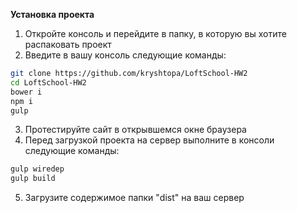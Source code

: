 **Установка проекта**

1. Откройте консоль и перейдите в папку, в которую вы хотите распаковать проект
2. Введите в вашу консоль следующие команды:

  ```sh
  git clone https://github.com/kryshtopa/LoftSchool-HW2
  cd LoftSchool-HW2
  bower i
  npm i
  gulp
  ```

3. Протестируйте сайт в открывшемся окне браузера
4. Перед загрузкой проекта на сервер выполните в консоли следующие команды:

```sh
gulp wiredep
gulp build
```

5. Загрузите содержимое папки "dist" на ваш сервер
